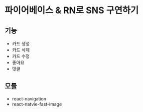# 파이어베이스 & RN로 SNS 구연하기

## 기능
- 카드 생성
- 카드 삭제
- 카드 수정
- 좋아요
- 댓글


## 모듈
- react-navigation
- react-natvie-fast-image